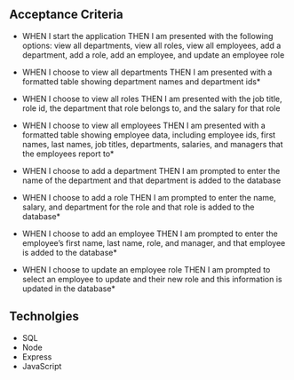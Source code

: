 ## Acceptance Criteria 

* WHEN I start the application
THEN I am presented with the following options: view all departments, view all roles, view all employees, add a department, add a role, add an employee, and update an employee role

* WHEN I choose to view all departments THEN I am presented with a formatted table showing department names and department ids*

* WHEN I choose to view all roles
THEN I am presented with the job title, role id, the department that role belongs to, and the salary for that role

* WHEN I choose to view all employees THEN I am presented with a formatted table showing employee data, including employee ids, first names, last names, job titles, departments, salaries, and managers that the employees report to* 

* WHEN I choose to add a department
THEN I am prompted to enter the name of the department and that department is added to the database

* WHEN I choose to add a role THEN I am prompted to enter the name, salary, and department for the role and that role is added to the database*

* WHEN I choose to add an employee THEN I am prompted to enter the employee’s first name, last name, role, and manager, and that employee is added to the database*

* WHEN I choose to update an employee role THEN I am prompted to select an employee to update and their new role and this information is updated in the database*

## Technolgies

* SQL 
* Node
* Express
* JavaScript
